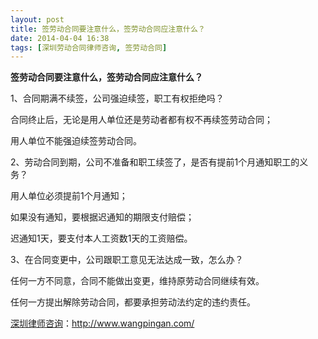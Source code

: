 ```yaml
---
layout: post
title: 签劳动合同要注意什么，签劳动合同应注意什么？
date: 2014-04-04 16:38
tags: [深圳劳动合同律师咨询, 签劳动合同]
---
```

<strong>签劳动合同要注意什么，签劳动合同应注意什么？</strong>

1、合同期满不续签，公司强迫续签，职工有权拒绝吗？

合同终止后，无论是用人单位还是劳动者都有权不再续签劳动合同；

用人单位不能强迫续签劳动合同。

2、劳动合同到期，公司不准备和职工续签了，是否有提前1个月通知职工的义务？

用人单位必须提前1个月通知；

如果没有通知，要根据迟通知的期限支付赔偿；

迟通知1天，要支付本人工资数1天的工资赔偿。

3、在合同变更中，公司跟职工意见无法达成一致，怎么办？

任何一方不同意，合同不能做出变更，维持原劳动合同继续有效。

任何一方提出解除劳动合同，都要承担劳动法约定的违约责任。

<a href="http://www.wangpingan.com/">深圳律师咨询</a>：<a href="http://www.wangpingan.com/">http://www.wangpingan.com/</a>

